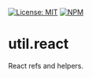 [![License: MIT](https://img.shields.io/badge/License-MIT-blue.svg)](https://opensource.org/licenses/MIT)
[![NPM](https://img.shields.io/npm/v/@platform/util.react.svg?colorB=blue&style=flat)](https://www.npmjs.com/package/@platform/util.react)
# util.react
React refs and helpers.
